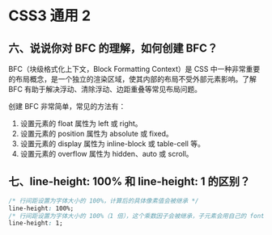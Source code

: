 # CSS3 通用 2

## 六、说说你对 BFC 的理解，如何创建 BFC？

BFC（块级格式化上下文，Block Formatting Context）是 CSS 中一种非常重要的布局概念，是一个独立的渲染区域，使其内部的布局不受外部元素影响。了解 BFC 有助于解决浮动、清除浮动、边距重叠等常见布局问题。

创建 BFC 非常简单，常见的方法有：

1. 设置元素的 float 属性为 left 或 right。
2. 设置元素的 position 属性为 absolute 或 fixed。
3. 设置元素的 display 属性为 inline-block 或 table-cell 等。
4. 设置元素的 overflow 属性为 hidden、auto 或 scroll。

## 七、line-height: 100% 和 line-height: 1 的区别？

```css
/* 行间距设置为字体大小的 100%，计算后的具体像素值会被继承 */
line-height: 100%;
/* 行间距设置为字体大小的 100%（1 倍），这个乘数因子会被继承，子元素会用自己的 font-size 去计算 */
line-height: 1;
```
